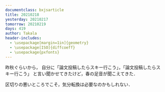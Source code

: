 ```yaml
---
documentclass: bxjsarticle
title: 20210218
yesterday: 20210217
tomorrow: 20210219
days: 419
author: Takala
header-includes:
  - \usepackage[margin=1in]{geometry}
  - \usepackage[ISO]{diffcoeff}
  - \usepackage{pxfonts}
---
```



昨秋ぐらいから，
自分に「論文投稿したらスキー行こう」，「論文投稿したらスキー行こう」
と言い聞かせてきたけど，春の足音が聞こえてきた．


区切りの悪いところでこそ，気分転換は必要なのかもしれない．

